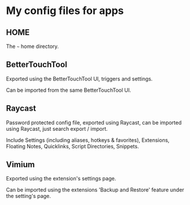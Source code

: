 # My config files for apps

## HOME

The `~` home directory.

## BetterTouchTool

Exported using the BetterTouchTool UI, triggers and settings.

Can be imported from the same BetterTouchTool UI.

## Raycast

Password protected config file, exported using Raycast, can be imported using Raycast, just search export / import.

Include Settings (including aliases, hotkeys & favorites), Extensions, Floating Notes, Quicklinks, Script Directories, Snippets.

## Vimium

Exported using the extension's settings page.

Can be imported using the extensions 'Backup and Restore' feature under the setting's page.
